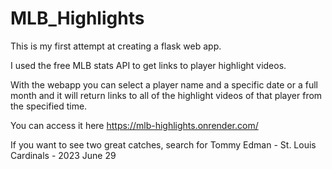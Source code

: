 # MLB_Highlights
This is my first attempt at creating a flask web app. 

I used the free MLB stats API to get links to player highlight videos.

With the webapp you can select a player name and a specific date or a full month and it will return links to all of the highlight videos of that player from the specified time. 

You can access it here https://mlb-highlights.onrender.com/

If you want to see two great catches, search for Tommy Edman - St. Louis Cardinals - 2023 June 29
